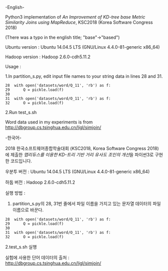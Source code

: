 -English-

Python3 implementation of *An Improvement of KD-tree base Metric Similarity Joins using MapReduce*, KSC2018 (Korea Software Congress 2018)

(There was a typo in the english title; "base"->"based")


Ubuntu version : Ubuntu 14.04.5 LTS (GNU/Linux 4.4.0-81-generic x86_64)

Hadoop version : Hadoop 2.6.0-cdh5.11.2


Usage :


1.In partition_s.py, edit input file names to your string data in lines 28 and 31.
```
28  with open('datasets/word/Q_11', 'rb') as f:
29      Q = pickle.load(f)
30
31  with open('datasets/word/O_11', 'rb') as f:
32      O = pickle.load(f)
```
2.Run test_s.sh



Word data used in my experiments is from http://dbgroup.cs.tsinghua.edu.cn/ligl/simjoin/



-한국어-

2018 한국소프트웨어종합학술대회 (KSC2018, Korea Software Congress 2018) 에 제출한 *맵리듀스를 이용한 KD-트리 기반 거리 유사도 조인의 개선*을 파이썬3로 구현한 코드입니다.


우분투 버전 : Ubuntu 14.04.5 LTS (GNU/Linux 4.4.0-81-generic x86_64)

하둡 버전 : Hadoop 2.6.0-cdh5.11.2


실행 방법 : 

1. partition_s.py의 28, 31번 줄에서 파일 이름을 가지고 있는 문자열 데이터의 파일 이름으로 바꾼다.

```
28  with open('datasets/word/Q_11', 'rb') as f:
29      Q = pickle.load(f)
30
31  with open('datasets/word/O_11', 'rb') as f:
32      O = pickle.load(f)
```

2.test_s.sh 실행



실험에 사용한 단어 데이터의 출처 : http://dbgroup.cs.tsinghua.edu.cn/ligl/simjoin/

